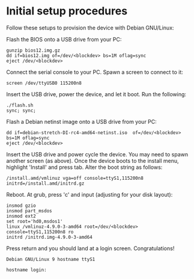 Initial setup procedures
========================
Follow these setups to provision the device with Debian GNU/Linux:

Flash the BIOS onto a USB drive from your PC:
```
gunzip bios12.img.gz
dd if=bios12.img of=/dev/<blockdev> bs=1M oflag=sync
eject /dev/<blockdev>
```

Connect the serial console to your PC. Spawn a screen to connect to it:
```
screen /dev/ttyUSB0 115200n8
```

Insert the USB drive, power the device, and let it boot. Run the following:
```
./flash.sh
sync; sync;
```

Flash a Debian netinst image onto a USB drive from your PC:
```
dd if=debian-stretch-DI-rc4-amd64-netinst.iso  of=/dev/<blockdev> bs=1M oflag=sync
eject /dev/<blockdev>
```

Insert the USB drive and power cycle the device. You may need to spawn another screen (as above). Once the device boots to the install menu, highlight 'Install' and press tab. Alter the boot string as follows:
```
/install.amd/vmlinuz vga=off console=ttyS1,115200n8 initrd=/install.amd/initrd.gz
```

Reboot. At grub, press 'c' and input (adjusting for your disk layout):
```
insmod gzio
insmod part_msdos
insmod ext2
set root='hd0,msdos1'
linux /vmlinuz-4.9.0-3-amd64 root=/dev/<blockdev> console=ttyS1,115200n8 ro
initrd /initrd.img-4.9.0-3-amd64
```

Press return and you should land at a login screen. Congratulations!
```
Debian GNU/Linux 9 hostname ttyS1

hostname login:
```

